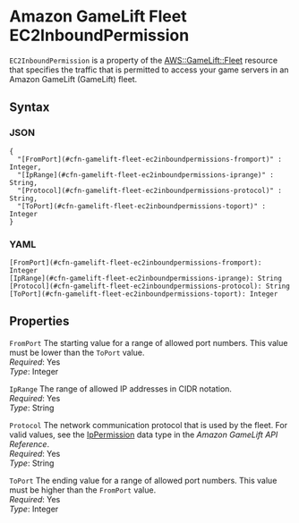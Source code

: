 # Amazon GameLift Fleet EC2InboundPermission<a name="aws-properties-gamelift-fleet-ec2inboundpermission"></a>

`EC2InboundPermission` is a property of the [AWS::GameLift::Fleet](aws-resource-gamelift-fleet.md) resource that specifies the traffic that is permitted to access your game servers in an Amazon GameLift \(GameLift\) fleet\.

## Syntax<a name="w13ab1c21c10d147c21c15b5"></a>

### JSON<a name="aws-properties-gamelift-fleet-ec2inboundpermission-syntax.json"></a>

```
{
  "[FromPort](#cfn-gamelift-fleet-ec2inboundpermissions-fromport)" : Integer,
  "[IpRange](#cfn-gamelift-fleet-ec2inboundpermissions-iprange)" : String,
  "[Protocol](#cfn-gamelift-fleet-ec2inboundpermissions-protocol)" : String,
  "[ToPort](#cfn-gamelift-fleet-ec2inboundpermissions-toport)" : Integer
}
```

### YAML<a name="aws-properties-gamelift-fleet-ec2inboundpermission-syntax.yaml"></a>

```
[FromPort](#cfn-gamelift-fleet-ec2inboundpermissions-fromport): Integer
[IpRange](#cfn-gamelift-fleet-ec2inboundpermissions-iprange): String
[Protocol](#cfn-gamelift-fleet-ec2inboundpermissions-protocol): String
[ToPort](#cfn-gamelift-fleet-ec2inboundpermissions-toport): Integer
```

## Properties<a name="w13ab1c21c10d147c21c15b7"></a>

`FromPort`  <a name="cfn-gamelift-fleet-ec2inboundpermissions-fromport"></a>
The starting value for a range of allowed port numbers\. This value must be lower than the `ToPort` value\.  
*Required*: Yes  
*Type*: Integer

`IpRange`  <a name="cfn-gamelift-fleet-ec2inboundpermissions-iprange"></a>
The range of allowed IP addresses in CIDR notation\.  
*Required*: Yes  
*Type*: String

`Protocol`  <a name="cfn-gamelift-fleet-ec2inboundpermissions-protocol"></a>
The network communication protocol that is used by the fleet\. For valid values, see the [IpPermission](https://docs.aws.amazon.com/gamelift/latest/apireference/API_IpPermission.html) data type in the *Amazon GameLift API Reference*\.  
*Required*: Yes  
*Type*: String

`ToPort`  <a name="cfn-gamelift-fleet-ec2inboundpermissions-toport"></a>
The ending value for a range of allowed port numbers\. This value must be higher than the `FromPort` value\.   
*Required*: Yes  
*Type*: Integer